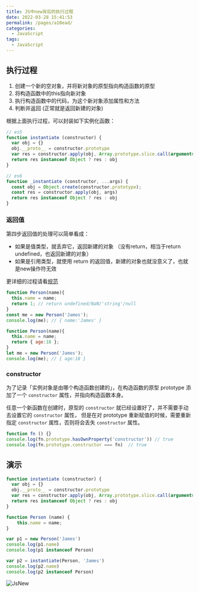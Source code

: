 ```yaml
---
title: JS中new背后的执行过程
date: 2022-03-28 15:41:53
permalink: /pages/a10ead/
categories:
  - JavaScript
tags:
  - JavaScript
---
```


## 执行过程

1. 创建一个新的空对象，并将新对象的原型指向构造函数的原型
2. 将构造函数中的this指向新对象
3. 执行构造函数中的代码，为这个新对象添加属性和方法
4. 判断并返回 (正常就是返回新建的对象)

根据上面执行过程，可以封装如下实例化函数：  

```js
// es5
function instantiate (constructor) {
  var obj = {}
  obj.__proto__ = constructor.prototype
  var res = constructor.apply(obj, Array.prototype.slice.call(arguments, 1))
  return res instanceof Object ? res : obj
}

// es6
function _instantiate (constructor, ...args) {
  const obj = Object.create(constructor.prototype);
  const res = constructor.apply(obj, args)
  return res instanceof Object ? res : obj
}
```

### 返回值

第四步返回值的处理可以简单看成：  

* 如果是值类型，就丢弃它，返回新建的对象 （没有return，相当于return undefined，也返回新建的对象）  
* 如果是引用类型，就使用 return 的返回值，新建的对象也就没意义了，也就是new操作符无效  
  
更详细的过程请看[规范](https://262.ecma-international.org/7.0/#sec-new-operator)

```js
function Person(name){
  this.name = name;
  return 1; // return undefined/NaN/'string'/null
}
const me = new Person('James');
console.log(me); // { name:'James' }
```

```js
function Person(name){
  this.name = name;
  return { age:18 };
}
let me = new Person('James');
console.log(me); // { age:18 }
```

### constructor 

为了记录「实例对象是由哪个构造函数创建的」，在构造函数的原型 prototype 添加了一个 `constructor` 属性，并指向构造函数本身。  

任意一个新函数在创建时，原型的 `constructor` 就已经设置好了，并不需要手动去设置它的 `constructor` 属性，
但是在对 prototype 重新赋值的时候，需要重新指定 `constructor` 属性，否则将会丢失 `constructor` 属性。

```js
function fn () {} 
console.log(fn.prototype.hasOwnProperty('constructor')) // true
console.log(fn.prototype.constructor === fn)  // true
```

## 演示

```js
function instantiate (constructor) {
  var obj = {}
  obj.__proto__ = constructor.prototype
  var res = constructor.apply(obj, Array.prototype.slice.call(arguments, 1))
  return res instanceof Object ? res : obj
}

function Person (name) {
    this.name = name;
}

var p1 = new Person('James')
console.log(p1.name)
console.log(p1 instanceof Person)

var p2 = instantiate(Person, 'James')
console.log(p2.name)
console.log(p2 instanceof Person)

```

![JsNew](https://cdn.jsdelivr.net/gh/foreverRuns/image-hosting@main/blog/JsNew.4qz74os1kj5s.png)


